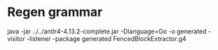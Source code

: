 # Regen grammar

java -jar ../../antlr4-4.13.2-complete.jar  -Dlanguage=Go -o generated -visitor -listener -package generated FencedBlockExtractor.g4

